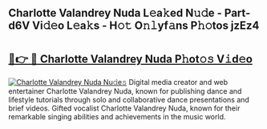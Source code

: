 ## Charlotte Valandrey Nuda L𝚎a𝚔ed N𝚞𝚍e - Part-d6V Vi𝚍𝚎o L𝚎a𝚔s - H𝚘𝚝 O𝚗𝚕yf𝚊ns P𝚑𝚘tos jzEz4

# <h2><a href="http://kfdg7j0.oniu.top/?m=Charlotte+Valandrey+Nuda">🔗👉 🔴 Charlotte Valandrey Nuda P𝚑ot𝚘𝚜 V𝚒d𝚎o</a></h2>

[![Charlotte Valandrey Nuda Nu𝚍e𝚜](https://i.imgur.com/0qMVB7G.gif)](http://kfdg7j0.oniu.top/?m=Charlotte+Valandrey+Nuda)
Digital media creator and web entertainer Charlotte Valandrey Nuda, known for publishing dance and lifestyle tutorials through solo and collaborative dance presentations and brief videos. Gifted vocalist Charlotte Valandrey Nuda, known for their remarkable singing abilities and achievements in the music world.  
